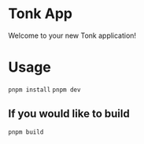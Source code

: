 # Tonk App

Welcome to your new Tonk application!

# Usage

`pnpm install`
`pnpm dev`

## If you would like to build

`pnpm build`
